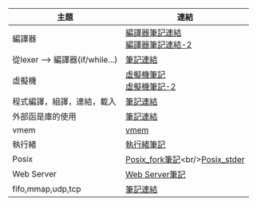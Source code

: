 主題|連結
-|-
編譯器|[編譯器筆記連結](https://github.com/FUYUHSUAN/sp109b/blob/main/note/Note1.md)<br/>[編譯器筆記連結-2](https://github.com/FUYUHSUAN/sp109b/blob/main/note/Note2.md)
從lexer --> 編譯器(if/while...)|[筆記連結](https://github.com/FUYUHSUAN/sp109b/blob/main/note/Note3.md)
虛擬機|[虛擬機筆記](https://github.com/FUYUHSUAN/sp109b/blob/main/note/Note4.md)<br/>[虛擬機筆記-2](https://github.com/FUYUHSUAN/sp109b/blob/main/note/Note5.md)
程式編譯，組譯，連結，載入|[筆記連結](https://github.com/FUYUHSUAN/sp109b/blob/main/note/Note6(3_31).md)
外部函是庫的使用|[筆記連結](https://github.com/FUYUHSUAN/sp109b/blob/main/note/Note7(2021_04_14).md)
vmem|[vmem](https://github.com/FUYUHSUAN/sp109b/blob/main/note/Note8(2021_04_21).md)
執行緒|[執行緒筆記](https://github.com/FUYUHSUAN/sp109b/blob/main/note/Note9(2021_04_28).md)
Posix|[Posix_fork筆記](https://github.com/FUYUHSUAN/sp109b/blob/main/note/Note11(2021_05_12).md)<br/>[Posix_stder](https://github.com/FUYUHSUAN/sp109b/blob/main/note/Note12(2021_05_19).md)
Web Server|[Web Server筆記](https://github.com/FUYUHSUAN/sp109b/blob/main/note/Note13(2021_05_26).md)
fifo,mmap,udp,tcp|[筆記連結](https://github.com/FUYUHSUAN/sp109b/blob/main/note/Note14(2021_06_04).md)






